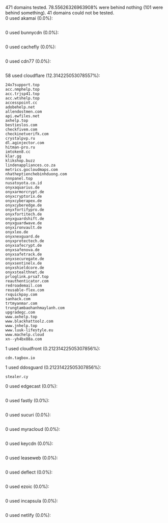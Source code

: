 471 domains tested. 78.55626326963908% were behind nothing (101 were behind something). 41 domains could not be tested.<br>
0 used akamai (0.0%):
```

```

0 used bunnycdn (0.0%):
```

```

0 used cachefly (0.0%):
```

```

0 used cdn77 (0.0%):
```

```

58 used cloudflare (12.314225053078557%):
```
24x7support.top
acc.nmphelp.top
acc.trjsp41.top
acc.wtshelp.top
accesspoint.cc
adobehelp.net
allendostmen.com
api.ewfiles.net
axhelp.top
bestieslos.com
checkfivem.com
checkinetverifk.com
crystalpvp.ru
dl.aginjector.com
hitman-pro.ru
imtoken8.cc
klar.gg
klikshop.buzz
lindenappliances.co.za
metrics.gocloudmaps.com
nhatheptienchebinhduong.com
nnnpanel.top
nusatoyota.co.id
onyxaquarius.de
onyxarmorcrypt.de
onyxcryptorix.de
onyxcyberapex.de
onyxcyberedge.de
onyxfortifypro.de
onyxfortitech.de
onyxguardshift.de
onyxguardwave.de
onyxironvault.de
onyxleo.de
onyxnexguard.de
onyxprotectech.de
onyxsafecrypt.de
onyxsafenova.de
onyxsafetrack.de
onyxsecuregate.de
onyxsentinelx.de
onyxshieldcore.de
onyxstealthnet.de
prloglink.prsa7.top
reauthenticator.com
redroademail.com
reusable-flex.com
rxquickpay.com
sanhack.com
trtmyanmar.com
trungtambaohanhmaylanh.com
upgradegc.com
www.axhelp.top
www.blackhattoolz.com
www.jnhelp.top
www.luuk-lifestyle.eu
www.machelp.cloud
xn--yh4bx88a.com
```

1 used cloudfront (0.21231422505307856%):
```
cdn.tagbox.io
```

1 used ddosguard (0.21231422505307856%):
```
stealer.cy
```

0 used edgecast (0.0%):
```

```

0 used fastly (0.0%):
```

```

0 used sucuri (0.0%):
```

```

0 used myracloud (0.0%):
```

```

0 used keycdn (0.0%):
```

```

0 used leaseweb (0.0%):
```

```

0 used deflect (0.0%):
```

```

0 used ezoic (0.0%):
```

```

0 used incapsula (0.0%):
```

```

0 used netlify (0.0%):
```

```
